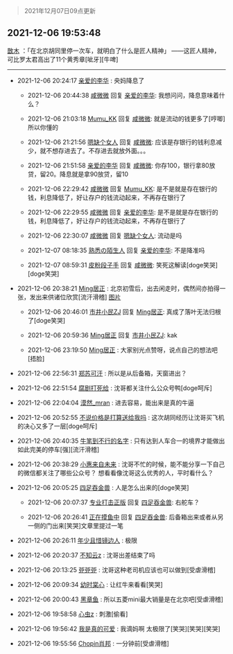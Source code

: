 > 2021年12月07日09点更新
<link rel="stylesheet" href="https://cdn.jsdelivr.net/gh/taotie6/sampleJSON@main/css/photo_show.css">
<meta name="referrer" content="no-referrer" />


 ## 2021-12-06 19:53:48 

 [㪚木](https://www.coolapk.com/feed/31947415?shareKey=MTU3Mjc1YmRiYmE3NjFhZTBjNmI~) ：「在北京胡同里停一次车，就明白了什么是匠人精神」
——这匠人精神，可比罗太君高出了11个黄秀章[呲牙][牛啤] 

<div class="album">
</div>

 ------- 

- 2021-12-06 20:24:17 [亲爱的李华](uid=1323228) : 央妈降息了 

    - 2021-12-06 20:44:38 [咸微微](uid=1248718) 回复 [亲爱的李华](uid=1323228): 我想问问，降息意味着什么？ 

    - 2021-12-06 21:03:18 [Mumu_KK](uid=1355663) 回复 [咸微微](uid=1248718): 就是流动的钱更多了[哼唧]所以你懂的 

    - 2021-12-06 21:21:56 [嗯缺个女人](uid=2594982) 回复 [咸微微](uid=1248718): 应该是存银行的钱利息减少，就不想存进去了。不存进去就放外面。。。 

    - 2021-12-06 21:51:58 [亲爱的李华](uid=1323228) 回复 [咸微微](uid=1248718): 你存100，银行拿80放贷，留20。降息就是拿90放贷，留10 

    - 2021-12-06 22:29:42 [咸微微](uid=1248718) 回复 [Mumu_KK](uid=1355663): 是不是就是存在银行的钱，利息降低了，好让存户的钱流动起来，不再存在银行了 

    - 2021-12-06 22:29:55 [咸微微](uid=1248718) 回复 [亲爱的李华](uid=1323228): 是不是就是存在银行的钱，利息降低了，好让存户的钱流动起来，不再存在银行了 

    - 2021-12-06 22:30:07 [咸微微](uid=1248718) 回复 [嗯缺个女人](uid=2594982): 流动是吗 

    - 2021-12-07 08:18:35 [熟悉の陌生人](uid=1933728) 回复 [亲爱的李华](uid=1323228): 不是降准吗 

    - 2021-12-07 08:59:31 [皮粉段子手](uid=884077) 回复 [咸微微](uid=1248718): 笑死这解读[doge笑哭][doge笑哭] 

- 2021-12-06 20:38:21 [Ming居正](uid=3232346) : 北京初雪后，出去闲走时，偶然间亦拍得一张，发出来供诸位欣赏[流汗滑稽] [图片](http://image.coolapk.com/feed/2021/1206/20/3232346_cb06c007_4135_5332_416@2495x3322.jpeg)

    - 2021-12-06 20:46:01 [市井小民ZJ](uid=4269435) 回复 [Ming居正](uid=3232346): 真成了落叶无法归根了[doge笑哭] 

    - 2021-12-06 20:59:36 [Ming居正](uid=3232346) 回复 [市井小民ZJ](uid=4269435): kak 

    - 2021-12-06 23:19:50 [Ming居正](uid=3232346) : 大家别光点赞呀，说点自己的想法吧[捂脸] 

- 2021-12-06 22:56:31 [郑苏可汗](uid=678781) : 所以是从后备箱，天窗进出？ 

- 2021-12-06 22:51:54 [腐剧打死给](uid=1391153) : 沈哥都关注什么公众号鸭[doge呵斥] 

- 2021-12-06 22:04:04 [漠然_mran](uid=2019902) : 进去容易，能出来是真的牛逼 

- 2021-12-06 20:52:55 [不说价格是打算送给我吗](uid=3415876) : 这次胡同经历让沈哥买飞机的决心又多了一层[doge呵斥] 

- 2021-12-06 20:40:35 [牛笔到不行的名字](uid=2374460) : 只有达到人车合一的境界才能做出如此完美的停车[强][流汗滑稽] 

- 2021-12-06 20:38:29 [小惠来自未来](uid=847097) : 沈哥不忙的时候，能不能分享一下自己的微信都关注了哪些公众号？  想看看像沈哥这么优秀的人，平时看什么？ 

- 2021-12-06 20:05:25 [四足吞金兽](uid=2416312) : 人是怎么出来的[doge笑哭] 

    - 2021-12-06 20:07:37 [专业打击正版](uid=6543891) 回复 [四足吞金兽](uid=2416312): 右舵车？ 

    - 2021-12-06 20:26:41 [正在摸鱼中](uid=1977355) 回复 [四足吞金兽](uid=2416312): 后备箱出来或者从另一侧的门出来[笑哭]文章里提过一笔 

- 2021-12-06 20:26:11 [年少且惜镜边人](uid=1841889) : 极限 

- 2021-12-06 20:20:37 [不知云z](uid=5657858) : 沈哥出差结束了吗 

- 2021-12-06 20:13:25 [戼戼戼](uid=4044548) : 沈哥这种老司机应该也可以做到[受虐滑稽] 

- 2021-12-06 20:09:34 [幼时棠心](uid=1017379) : 让红牛来看看[笑哭] 

- 2021-12-06 20:00:43 [黑章鱼](uid=1544882) : 所以五菱mini最大销量是在北京吧[受虐滑稽] 

- 2021-12-06 19:58:58 [心虫z](uid=151532) : 刺激[偷看] 

- 2021-12-06 19:56:42 [我是真的可爱](uid=731138) : 我滴妈啊  太极限了[笑哭][笑哭][笑哭] 

- 2021-12-06 19:55:56 [Chopin肖邦](uid=2429092) : 一分钟前[受虐滑稽] 

